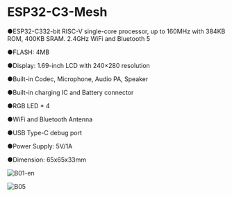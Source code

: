# ESP32-C3-Mesh

●ESP32-C332-bit RISC-V single-core processor, up to 160MHz with 384KB ROM, 400KB SRAM. 2.4GHz WiFi and Bluetooth 5

●FLASH: 4MB

●Display: 1.69-inch LCD with 240×280 resolution

●Built-in Codec, Microphone, Audio PA, Speaker

●Built-in charging IC and Battery connector

●RGB LED * 4

●WiFi and Bluetooth Antenna

●USB Type-C debug port

●Power Supply: 5V/1A

●Dimension:  65x65x33mm

![B01-en](https://user-images.githubusercontent.com/10337553/179403131-c84ddd67-d3a1-46f9-9e67-f9ecd253e5eb.png)

![B05](https://user-images.githubusercontent.com/10337553/179403162-bca85ff4-e4ab-43ba-a6af-846f2be7b713.jpg)
